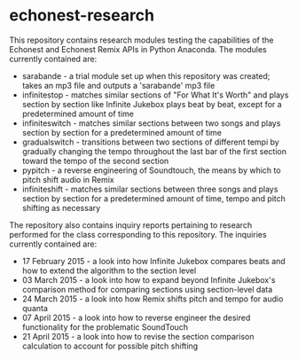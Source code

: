 # echonest-research

This repository contains research modules testing the capabilities of the Echonest and Echonest Remix APIs in Python Anaconda. The modules currently contained are:

* sarabande - a trial module set up when this repository was created; takes an mp3 file and outputs a 'sarabande' mp3 file
* infinitestop - matches similar sections of "For What It's Worth" and plays section by section like Infinite Jukebox plays beat by beat, except for a predetermined amount of time
* infiniteswitch - matches similar sections between two songs and plays section by section for a predetermined amount of time
* gradualswitch - transitions between two sections of different tempi by gradually changing the tempo throughout the last bar of the first section toward the tempo of the second section
* pypitch - a reverse engineering of Soundtouch, the means by which to pitch shift audio in Remix
* infiniteshift - matches similar sections between three songs and plays section by section for a predetermined amount of time, tempo and pitch shifting as necessary

The repository also contains inquiry reports pertaining to research performed for the class corresponding to this repository. The inquiries currently contained are:

* 17 February 2015 - a look into how Infinite Jukebox compares beats and how to extend the algorithm to the section level
* 03 March 2015 - a look into how to expand beyond Infinite Jukebox's comparison method for comparing sections using section-level data
* 24 March 2015 - a look into how Remix shifts pitch and tempo for audio quanta
* 07 April 2015 - a look into how to reverse engineer the desired functionality for the problematic SoundTouch
* 21 April 2015 - a look into how to revise the section comparison calculation to account for possible pitch shifting